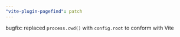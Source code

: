 ```yaml
---
"vite-plugin-pagefind": patch
---
```


bugfix: replaced `process.cwd()` with `config.root` to conform with Vite
